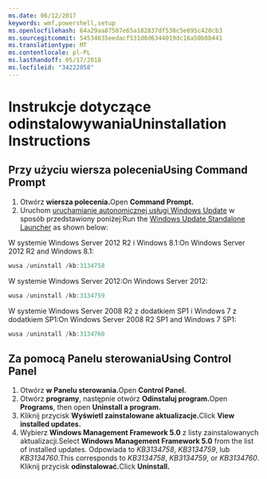 ```yaml
---
ms.date: 06/12/2017
keywords: wmf,powershell,setup
ms.openlocfilehash: 64a29aa87507e65a182837df538c5e695c420cb3
ms.sourcegitcommit: 54534635eedacf531d8d6344019dc16a50b8b441
ms.translationtype: MT
ms.contentlocale: pl-PL
ms.lasthandoff: 05/17/2018
ms.locfileid: "34222058"
---
```

# <a name="uninstallation-instructions"></a><span data-ttu-id="a57b2-102">Instrukcje dotyczące odinstalowywania</span><span class="sxs-lookup"><span data-stu-id="a57b2-102">Uninstallation Instructions</span></span>

## <a name="using-command-prompt"></a><span data-ttu-id="a57b2-103">Przy użyciu wiersza polecenia</span><span class="sxs-lookup"><span data-stu-id="a57b2-103">Using Command Prompt</span></span>
1.  <span data-ttu-id="a57b2-104">Otwórz **wiersza polecenia.**</span><span class="sxs-lookup"><span data-stu-id="a57b2-104">Open **Command Prompt.**</span></span>
2.  <span data-ttu-id="a57b2-105">Uruchom [uruchamianie autonomicznej usługi Windows Update](https://support.microsoft.com/en-us/kb/934307) w sposób przedstawiony poniżej:</span><span class="sxs-lookup"><span data-stu-id="a57b2-105">Run the [Windows Update Standalone Launcher](https://support.microsoft.com/en-us/kb/934307) as shown below:</span></span>

<span data-ttu-id="a57b2-106">W systemie Windows Server 2012 R2 i Windows 8.1:</span><span class="sxs-lookup"><span data-stu-id="a57b2-106">On Windows Server 2012 R2 and Windows 8.1:</span></span>
```powershell
wusa /uninstall /kb:3134758
```
<span data-ttu-id="a57b2-107">W systemie Windows Server 2012:</span><span class="sxs-lookup"><span data-stu-id="a57b2-107">On Windows Server 2012:</span></span>
```powershell
wusa /uninstall /kb:3134759
```
<span data-ttu-id="a57b2-108">W systemie Windows Server 2008 R2 z dodatkiem SP1 i Windows 7 z dodatkiem SP1:</span><span class="sxs-lookup"><span data-stu-id="a57b2-108">On Windows Server 2008 R2 SP1 and Windows 7 SP1:</span></span>
```powershell
wusa /uninstall /kb:3134760
```

## <a name="using-control-panel"></a><span data-ttu-id="a57b2-109">Za pomocą Panelu sterowania</span><span class="sxs-lookup"><span data-stu-id="a57b2-109">Using Control Panel</span></span>
1.  <span data-ttu-id="a57b2-110">Otwórz **w Panelu sterowania.**</span><span class="sxs-lookup"><span data-stu-id="a57b2-110">Open **Control Panel.**</span></span>
2.  <span data-ttu-id="a57b2-111">Otwórz **programy**, następnie otwórz **Odinstaluj program.**</span><span class="sxs-lookup"><span data-stu-id="a57b2-111">Open **Programs**, then open **Uninstall a program.**</span></span>
3.  <span data-ttu-id="a57b2-112">Kliknij przycisk **Wyświetl zainstalowane aktualizacje.**</span><span class="sxs-lookup"><span data-stu-id="a57b2-112">Click **View installed updates.**</span></span>
4.  <span data-ttu-id="a57b2-113">Wybierz **Windows Management Framework 5.0** z listy zainstalowanych aktualizacji.</span><span class="sxs-lookup"><span data-stu-id="a57b2-113">Select **Windows Management Framework 5.0** from the list of installed updates.</span></span> <span data-ttu-id="a57b2-114">Odpowiada to *KB3134758*, *KB3134759*, lub *KB3134760*.</span><span class="sxs-lookup"><span data-stu-id="a57b2-114">This corresponds to *KB3134758*, *KB3134759*, or *KB3134760*.</span></span> <span data-ttu-id="a57b2-115">Kliknij przycisk **odinstalować.**</span><span class="sxs-lookup"><span data-stu-id="a57b2-115">Click **Uninstall.**</span></span>
